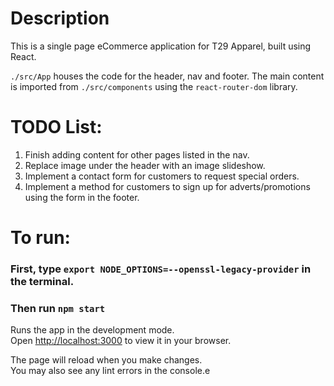 # Description

This is a single page eCommerce application for T29 Apparel, built using React. 

`./src/App` houses the code for the header, nav and footer. The main content is imported from `./src/components` using the `react-router-dom` library. 


# TODO List:

1. Finish adding content for other pages listed in the nav. 
2. Replace image under the header with an image slideshow. 
3. Implement a contact form for customers to request special orders. 
4. Implement a method for customers to sign up for adverts/promotions using the form in the footer. 


# To run: 

### First, type `export NODE_OPTIONS=--openssl-legacy-provider` in the terminal. 


### Then run `npm start`

Runs the app in the development mode.\
Open [http://localhost:3000](http://localhost:3000) to view it in your browser.

The page will reload when you make changes.\
You may also see any lint errors in the console.e
